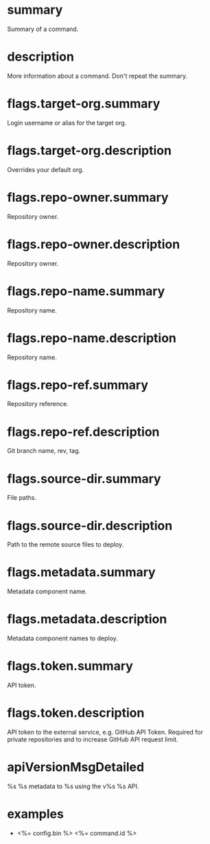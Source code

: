 # summary

Summary of a command.

# description

More information about a command. Don't repeat the summary.

# flags.target-org.summary

Login username or alias for the target org.

# flags.target-org.description

Overrides your default org.

# flags.repo-owner.summary

Repository owner.

# flags.repo-owner.description

Repository owner.

# flags.repo-name.summary

Repository name.

# flags.repo-name.description

Repository name.

# flags.repo-ref.summary

Repository reference.

# flags.repo-ref.description

Git branch name, rev, tag.

# flags.source-dir.summary

File paths.

# flags.source-dir.description

Path to the remote source files to deploy.

# flags.metadata.summary

Metadata component name.

# flags.metadata.description

Metadata component names to deploy.

# flags.token.summary

API token.

# flags.token.description

API token to the external service, e.g. GitHub API Token.
Required for private repositories and to increase GitHub API request limit.

# apiVersionMsgDetailed

%s %s metadata to %s using the v%s %s API.

# examples

- <%= config.bin %> <%= command.id %>
